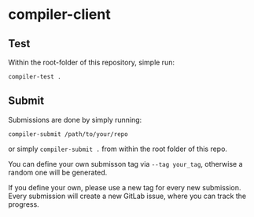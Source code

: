 # compiler-client

## Test

Within the root-folder of this repository, simple run:

```compiler-test .```


## Submit

Submissions are done by simply running:

```compiler-submit /path/to/your/repo```

or simply `compiler-submit .` from within the root folder of this repo.

You can define your own submisson tag via `--tag your_tag`, 
otherwise a random one will be generated.

If you define your own, please use a new tag for every new submission.
Every submission will create a new GitLab issue, where you can track the progress.